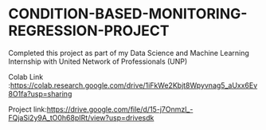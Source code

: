 # CONDITION-BASED-MONITORING-REGRESSION-PROJECT

Completed this project as part of my Data Science and Machine Learning Internship with United Network of Professionals (UNP)

Colab Link :https://colab.research.google.com/drive/1iFkWe2Kbjt8Wpyvnag5_aUxx6Ev8O1fa?usp=sharing

Project link:https://drive.google.com/file/d/15-j7Onmzl_-FQjaSi2y9A_tO0h68pIRt/view?usp=drivesdk
